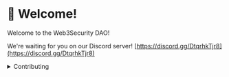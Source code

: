 # 👋 Welcome!

Welcome to the Web3Security DAO!

We're waiting for you on our Discord server! [https://discord.gg/DtqrhkTjr8](https://discord.gg/DtqrhkTjr8)

<details>

<summary>Contributing</summary>

If you want to contribute changes, start a new change request and submit it for review. The People team will review it soon after.

</details>
